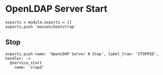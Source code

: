 
# OpenLDAP Server Start

    exports = module.exports = []
    exports.push 'masson/bootstrap'

## Stop

    exports.push name: 'OpenLDAP Server # Stop', label_true: 'STOPPED', handler: ->
      @service_start
        name: 'slapd'
